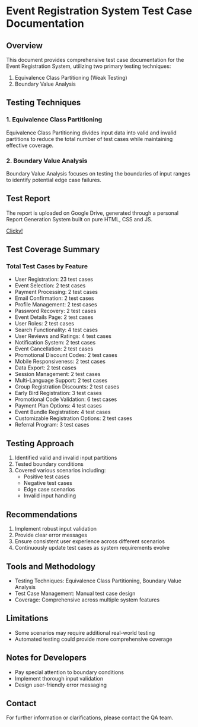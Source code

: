 # Event Registration System Test Case Documentation

## Overview
This document provides comprehensive test case documentation for the Event Registration System, utilizing two primary testing techniques:
1. Equivalence Class Partitioning (Weak Testing)
2. Boundary Value Analysis

## Testing Techniques

### 1. Equivalence Class Partitioning
Equivalence Class Partitioning divides input data into valid and invalid partitions to reduce the total number of test cases while maintaining effective coverage.

### 2. Boundary Value Analysis
Boundary Value Analysis focuses on testing the boundaries of input ranges to identify potential edge case failures.

## Test Report

The report is uploaded on Google Drive, generated through a personal Report Generation System built
on pure HTML, CSS and JS.

[Clicky!](https://drive.google.com/file/d/19Gg0hC9dvKO_L3B_IcDrhE9nQU-S3emW/view?usp=sharing)

## Test Coverage Summary

### Total Test Cases by Feature
- User Registration: 23 test cases
- Event Selection: 2 test cases
- Payment Processing: 2 test cases
- Email Confirmation: 2 test cases
- Profile Management: 2 test cases
- Password Recovery: 2 test cases
- Event Details Page: 2 test cases
- User Roles: 2 test cases
- Search Functionality: 4 test cases
- User Reviews and Ratings: 4 test cases
- Notification System: 2 test cases
- Event Cancellation: 2 test cases
- Promotional Discount Codes: 2 test cases
- Mobile Responsiveness: 2 test cases
- Data Export: 2 test cases
- Session Management: 2 test cases
- Multi-Language Support: 2 test cases
- Group Registration Discounts: 2 test cases
- Early Bird Registration: 3 test cases
- Promotional Code Validation: 6 test cases
- Payment Plan Options: 4 test cases
- Event Bundle Registration: 4 test cases
- Customizable Registration Options: 2 test cases
- Referral Program: 3 test cases

## Testing Approach
1. Identified valid and invalid input partitions
2. Tested boundary conditions
3. Covered various scenarios including:
   - Positive test cases
   - Negative test cases
   - Edge case scenarios
   - Invalid input handling

## Recommendations
1. Implement robust input validation
2. Provide clear error messages
3. Ensure consistent user experience across different scenarios
4. Continuously update test cases as system requirements evolve

## Tools and Methodology
- Testing Techniques: Equivalence Class Partitioning, Boundary Value Analysis
- Test Case Management: Manual test case design
- Coverage: Comprehensive across multiple system features

## Limitations
- Some scenarios may require additional real-world testing
- Automated testing could provide more comprehensive coverage

## Notes for Developers
- Pay special attention to boundary conditions
- Implement thorough input validation
- Design user-friendly error messaging

## Contact
For further information or clarifications, please contact the QA team.
